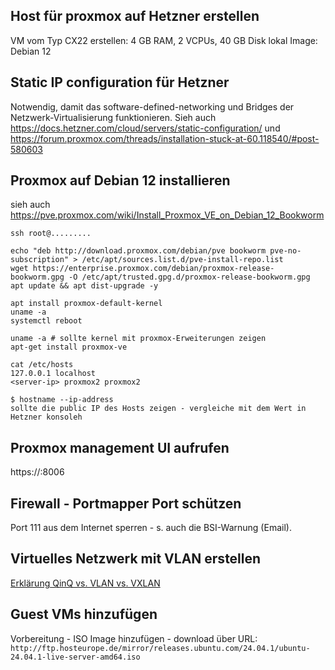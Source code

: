 ## Host für proxmox auf Hetzner erstellen

VM vom Typ CX22 erstellen: 4 GB RAM, 2 VCPUs, 40 GB Disk lokal
Image: Debian 12


## Static IP configuration für Hetzner

Notwendig, damit das software-defined-networking und Bridges der Netzwerk-Virtualisierung funktionieren.
Sieh auch https://docs.hetzner.com/cloud/servers/static-configuration/
und https://forum.proxmox.com/threads/installation-stuck-at-60.118540/#post-580603


## Proxmox auf Debian 12 installieren

sieh auch https://pve.proxmox.com/wiki/Install_Proxmox_VE_on_Debian_12_Bookworm

    ssh root@.........

    echo "deb http://download.proxmox.com/debian/pve bookworm pve-no-subscription" > /etc/apt/sources.list.d/pve-install-repo.list
    wget https://enterprise.proxmox.com/debian/proxmox-release-bookworm.gpg -O /etc/apt/trusted.gpg.d/proxmox-release-bookworm.gpg
    apt update && apt dist-upgrade -y

<!--
TODO check or are installing via:

wget http://download.proxmox.com/debian/proxmox-ve-release-7.x.gpg -O /etc/apt/trusted.gpg.d/proxmox-ve-release-7.x.gpg
chmod +r /etc/apt/trusted.gpg.d/proxmox-ve-release-7.x.gpg
-->

```
apt install proxmox-default-kernel
uname -a
systemctl reboot

uname -a # sollte kernel mit proxmox-Erweiterungen zeigen
apt-get install proxmox-ve
```

```
cat /etc/hosts
127.0.0.1 localhost
<server-ip> proxmox2 proxmox2

$ hostname --ip-address
sollte die public IP des Hosts zeigen - vergleiche mit dem Wert in Hetzner konsoleh
```


## Proxmox management UI aufrufen

https://<your-server-ip-address>:8006

## Firewall - Portmapper Port schützen

Port 111 aus dem Internet sperren - s. auch die BSI-Warnung (Email).

## Virtuelles Netzwerk mit VLAN erstellen

[Erklärung QinQ vs. VLAN vs. VXLAN ](https://community.fs.com/de/article/qinq-vs-vlan-vs-vxlan.html)


## Guest VMs hinzufügen

Vorbereitung - ISO Image hinzufügen - download über URL:
`http://ftp.hosteurope.de/mirror/releases.ubuntu.com/24.04.1/ubuntu-24.04.1-live-server-amd64.iso`

